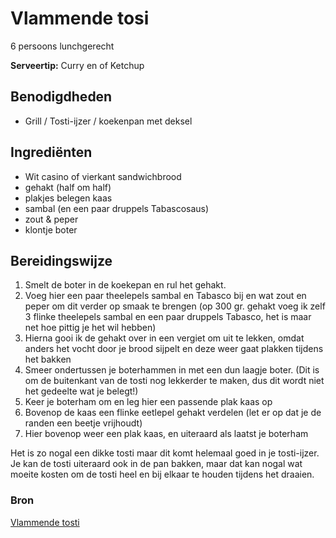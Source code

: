 # Vlammende tosi

6 persoons lunchgerecht

**Serveertip:** Curry en of Ketchup

## Benodigdheden

- Grill / Tosti-ijzer / koekenpan met deksel

## Ingrediënten

- Wit casino of vierkant sandwichbrood
- gehakt (half om half)
- plakjes belegen kaas
- sambal (en een paar druppels Tabascosaus)
- zout & peper
- klontje boter

## Bereidingswijze

1. Smelt de boter in de koekepan en rul het gehakt.
2. Voeg hier een paar theelepels sambal en Tabasco bij en wat zout en peper om dit verder op smaak te brengen (op 300 gr. gehakt voeg ik zelf 3 flinke theelepels sambal en een paar druppels Tabasco, het is maar net hoe pittig je het wil hebben)
3. Hierna gooi ik de gehakt over in een vergiet om uit te lekken, omdat anders het vocht door je brood sijpelt en deze weer gaat plakken tijdens het bakken
4. Smeer ondertussen je boterhammen in met een dun laagje boter. (Dit is om de buitenkant van de tosti nog lekkerder te maken, dus dit wordt niet het gedeelte wat je belegt!)
5. Keer je boterham om en leg hier een passende plak kaas op
6. Bovenop de kaas een flinke eetlepel gehakt verdelen (let er op dat je de randen een beetje vrijhoudt)
7. Hier bovenop weer een plak kaas, en uiteraard als laatst je boterham

Het is zo nogal een dikke tosti maar dit komt helemaal goed in je tosti-ijzer. Je kan de tosti uiteraard ook in de pan bakken, maar dat kan nogal wat moeite kosten om de tosti heel en bij elkaar te houden tijdens het draaien.

### Bron

[Vlammende tosti](https://www.smulweb.nl/recepten/1393778/Vlamtosti)